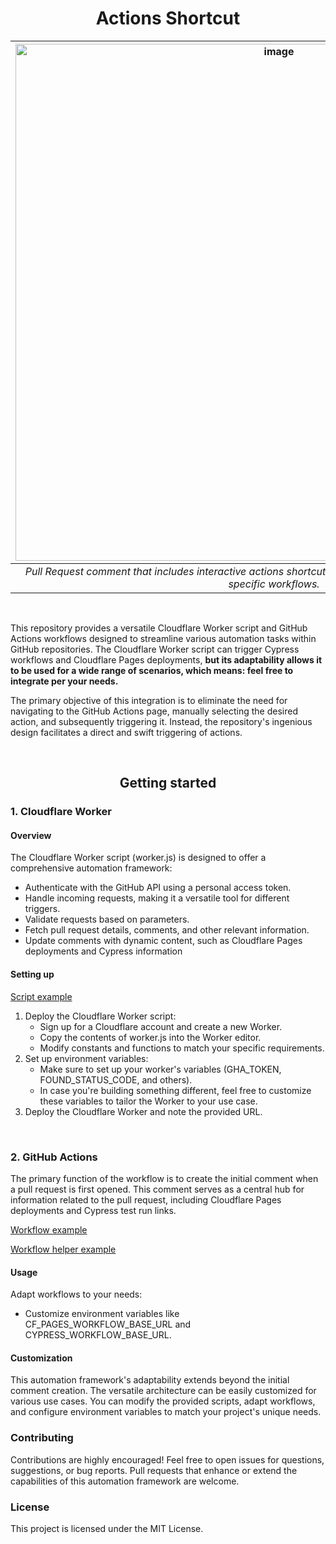 <div align="center">
  
<h1>Actions Shortcut</h1>

| <img width="827" alt="image" src="https://github.com/diegocatao/actions-shortcuts/assets/96078654/d07cb792-9229-4f7f-ab90-a8aa6ff94903"> |
|:--:| 
| *Pull Request comment that includes interactive actions shortcuts that enable users to effortlessly execute specific workflows.* |

</div>

</br>

<p>This repository provides a versatile Cloudflare Worker script and GitHub Actions workflows designed to streamline various automation tasks within GitHub repositories. The Cloudflare Worker script can trigger Cypress workflows and Cloudflare Pages deployments, <b>but its adaptability allows it to be used for a wide range of scenarios, which means: feel free to integrate per your needs.</b>

The primary objective of this integration is to eliminate the need for navigating to the GitHub Actions page, manually selecting the desired action, and subsequently triggering it. Instead, the repository's ingenious design facilitates a direct and swift triggering of actions.</p>

</br>

<div align="center">
  
<h2>Getting started</h2>

</div>

<h3>1. Cloudflare Worker</h3>

<h4>Overview</h4>
<p>The Cloudflare Worker script (worker.js) is designed to offer a comprehensive automation framework:</p>
<ul>
  <li>Authenticate with the GitHub API using a personal access token.</li>
  <li>Handle incoming requests, making it a versatile tool for different triggers.</li>
  <li>Validate requests based on parameters.</li>
  <li>Fetch pull request details, comments, and other relevant information.</li>
  <li>Update comments with dynamic content, such as Cloudflare Pages deployments and Cypress information</li>
</ul>

<h4>Setting up</h4>
<p><a href="https://github.com/diegocatao/actions-shortcut/blob/main/cloudflare/trigger-cypress-workflow-example.js">Script example</a></p>
<ol>
  <li>Deploy the Cloudflare Worker script:
    <ul>
    <li>Sign up for a Cloudflare account and create a new Worker.</li>
    <li>Copy the contents of worker.js into the Worker editor.</li>
    <li>Modify constants and functions to match your specific requirements.</li>
    </ul>
  </li>
  <li>Set up environment variables:
    <ul>
    <li>Make sure to set up your worker's variables (GHA_TOKEN, FOUND_STATUS_CODE, and others).</li>
    <li>In case you're building something different, feel free to customize these variables to tailor the Worker to your use case.</li>
    </ul>
  </li>
  <li>Deploy the Cloudflare Worker and note the provided URL.</li>
</ol>

</br>

<h3>2. GitHub Actions</h3>

<p>The primary function of the workflow is to create the initial comment when a pull request is first opened. This comment serves as a central hub for information related to the pull request, including Cloudflare Pages deployments and Cypress test run links.</p>

<p><a href="https://github.com/diegocatao/actions-shortcut/blob/main/workflows/pull-request-shortcuts.yml">Workflow example</a></p>
<p><a href="https://github.com/diegocatao/actions-shortcut/blob/main/workflows/pull-request-shortcuts.py">Workflow helper example</a></p>

<h4>Usage</h4>
<p>Adapt workflows to your needs:</p>
<ul>
  <li>Customize environment variables like CF_PAGES_WORKFLOW_BASE_URL and CYPRESS_WORKFLOW_BASE_URL.</li>
</ul>

<h4>Customization</h4>
<p>This automation framework's adaptability extends beyond the initial comment creation. The versatile architecture can be easily customized for various use cases. You can modify the provided scripts, adapt workflows, and configure environment variables to match your project's unique needs.</p>

<h3>Contributing</h3>
<p>Contributions are highly encouraged! Feel free to open issues for questions, suggestions, or bug reports. Pull requests that enhance or extend the capabilities of this automation framework are welcome.</p>

<h3>License</h3>
<p>This project is licensed under the MIT License.</p>
